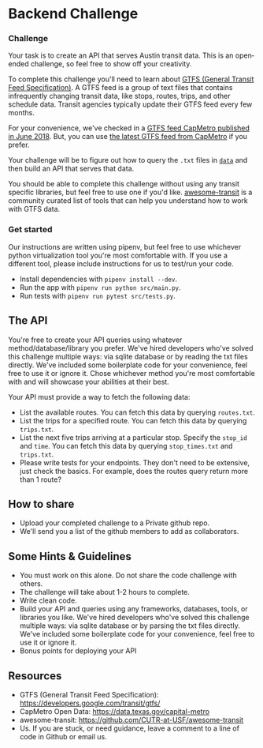 # Backend Challenge

### Challenge

Your task is to create an API that serves Austin transit data. This is an open‐ended challenge, so feel free to show off your creativity.

To complete this challenge you'll need to learn about [GTFS (General Transit Feed Specification)](https://developers.google.com/transit/gtfs/). A GTFS feed is a group of text files that contains infrequently changing transit data, like stops, routes, trips, and other schedule data. Transit agencies typically update their GTFS feed every few months.

For your convenience, we've checked in a [GTFS feed CapMetro published in June 2018](./data). But, you can use [the latest GTFS feed from CapMetro](https://data.texas.gov/capital-metro) if you prefer.

Your challenge will be to figure out how to query the `.txt` files in [`data`](./data) and then build an API that serves that data.

You should be able to complete this challenge without using any transit specific libraries, but feel free to use one if you'd like. [awesome-transit](https://github.com/CUTR-at-USF/awesome-transit) is a community curated list of tools that can help you understand how to work with GTFS data.

### Get started

Our instructions are written using pipenv, but feel free to use whichever python virtualization tool you're most comfortable with. If you use a different tool, please include instructions for us to test/run your code.

- Install dependencies with `pipenv install --dev`.
- Run the app with `pipenv run python src/main.py`.
- Run tests with `pipenv run pytest src/tests.py`.

## The API

You're free to create your API queries using whatever method/database/library you prefer. We've hired developers who've solved this challenge multiple ways: via sqlite database or by reading the txt files directly. We've included some boilerplate code for your convenience, feel free to use it or ignore it. Chose whichever method you're most comfortable with and will showcase your abilities at their best.

Your API must provide a way to fetch the following data:

- List the available routes. You can fetch this data by querying `routes.txt`.
- List the trips for a specified route. You can fetch this data by querying `trips.txt`.
- List the next five trips arriving at a particular stop. Specify the `stop_id` and `time`. You can fetch this data by querying `stop_times.txt` and `trips.txt`.
- Please write tests for your endpoints. They don't need to be extensive, just check the basics. For example, does the routes query return more than 1 route?

## How to share

- Upload your completed challenge to a Private github repo.
- We'll send you a list of the github members to add as collaborators.

## Some Hints & Guidelines

- You must work on this alone. Do not share the code challenge with others.
- The challenge will take about 1-2 hours to complete.
- Write clean code.
- Build your API and queries using any frameworks, databases, tools, or libraries you like. We've hired developers who've solved this challenge multiple ways: via sqlite database or by parsing the txt files directly. We've included some boilerplate code for your convenience, feel free to use it or ignore it.
- Bonus points for deploying your API

## Resources

- GTFS (General Transit Feed Specification): https://developers.google.com/transit/gtfs/
- CapMetro Open Data: https://data.texas.gov/capital-metro
- awesome-transit: https://github.com/CUTR-at-USF/awesome-transit
- Us. If you are stuck, or need guidance, leave a comment to a line of code in Github or email us.
